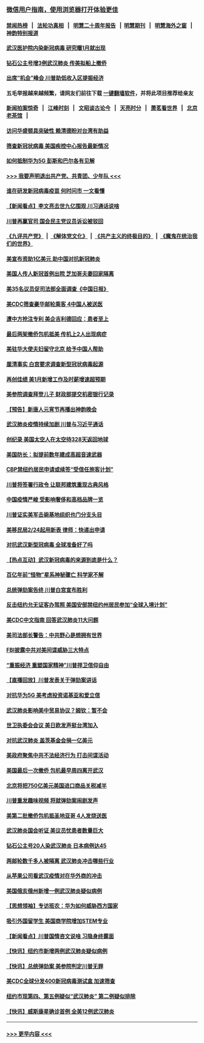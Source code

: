 ### [微信用户指南，使用浏览器打开体验更佳](https://github.com/gfw-breaker/banned-news1/blob/master/indexes/wechat-guide.md?t=0)
#### [禁闻热榜](热点新闻.md?t=0)  &nbsp;&nbsp;|&nbsp;&nbsp; [法轮功真相](https://github.com/gfw-breaker/truth/blob/master/README.md?t=0) &nbsp;&nbsp;|&nbsp;&nbsp; [明慧二十周年报告](https://github.com/gfw-breaker/mh-reports/blob/master/README.md?t=0) &nbsp;&nbsp;|&nbsp;&nbsp;[明慧期刊](https://github.com/gfw-breaker/mh-qikan) &nbsp;&nbsp;|&nbsp;&nbsp; [明慧海外之窗](https://github.com/gfw-breaker/mh-news/blob/master/README.md?t=0) &nbsp;&nbsp;|&nbsp;&nbsp; [神韵特别报道](https://github.com/gfw-breaker/mh-news/blob/master/shenyun.md?t=0)
#### [武汉医护院内染新冠病毒 研究曝1月就出现](../pages/nsc412/n11852928.md?t=02081802) 
#### [钻石公主号增3例武汉肺炎 传美拟船上撤侨](../pages/nsc412/n11853240.md?t=02081802) 
#### [出席“机会”峰会 川普助低收入区提振经济](../pages/nsc412/n11853232.md?t=02081802) 
#### 五毛举报越来越频繁，请网友们前往下载 [一键翻墙软件](https://github.com/gfw-breaker/ssr-accounts)，并将此项目推荐给亲友
#### [新闻拍案惊奇](https://github.com/gfw-breaker/banned-news1/blob/master/pages/link4.md) &nbsp;&nbsp;|&nbsp;&nbsp; [江峰时刻](https://github.com/gfw-breaker/banned-news1/blob/master/pages/link4.md) &nbsp;&nbsp;|&nbsp;&nbsp; [文昭谈古论今](https://github.com/gfw-breaker/banned-news1/blob/master/pages/link4.md) &nbsp;&nbsp;|&nbsp;&nbsp; [天亮时分](https://github.com/gfw-breaker/banned-news1/blob/master/pages/link4.md) &nbsp;&nbsp;|&nbsp;&nbsp; [萧茗看世界](https://github.com/gfw-breaker/banned-news1/blob/master/pages/link4.md) &nbsp;&nbsp;|&nbsp;&nbsp; [北京老茶馆](https://github.com/gfw-breaker/banned-news1/blob/master/pages/link4.md) &nbsp;&nbsp;|&nbsp;&nbsp; 
#### [访问华盛顿具突破性 赖清德盼对台湾有助益](../pages/nsc412/n11853129.md?t=02081802) 
#### [筛查新冠状病毒 美国疾控中心报告最新情况](../pages/nsc412/n11853070.md?t=02081802) 
#### [如何抵制华为5G 彭斯和巴尔各有见解](../pages/nsc412/n11852535.md?t=02081802) 
#### [>>> 我要声明退出共产党、共青团、少年队 <<<](https://github.com/begood0513/goodnews/blob/master/quit/letter.md) 
#### [谁在研发新冠病毒疫苗 何时问市 一文看懂](../pages/nsc412/n11852840.md?t=02081802) 
#### [【新闻看点】李文亮去世九亿围观 川习通话说啥](../pages/nsc412/n11852360.md?t=02081802) 
#### [川普再赢官司 国会民主党议员诉讼被驳回](../pages/nsc412/n11852287.md?t=02081802) 
#### [《九评共产党》](https://github.com/begood0513/9ping.md/blob/master/README.md) &nbsp;|&nbsp; [《解体党文化》](../../../../jtdwh.md/blob/master/README.md)  &nbsp;|&nbsp; [《共产主义的终极目的》](../../../../gczydzjmd.md/blob/master/README.md) &nbsp;|&nbsp; [《魔鬼在统治我们的世界》](../../../../mgztzwmdsj.md/blob/master/README.md) 
#### [美宣布资助1亿美元 助中国对抗新冠肺炎](../pages/nsc412/n11852531.md?t=02081802) 
#### [美国人传人新冠首例出院 芝加哥夫妻回家隔离](../pages/nsc412/n11852452.md?t=02081802) 
#### [美35名议员促司法部全面调查《中国日报》](../pages/nsc412/n11852435.md?t=02081802) 
#### [美CDC筛查豪华邮轮乘客 4中国人被送医](../pages/nsc412/n11852085.md?t=02081802) 
#### [遭中方抢注专利 美企吉利德回应：患者至上](../pages/nsc412/n11852037.md?t=02081802) 
#### [最后两架撤侨包机抵美 传机上2人出现病症](../pages/nsc412/n11852173.md?t=02081802) 
#### [美驻华大使夫妇留守北京 给予中国人帮助](../pages/nsc412/n11852165.md?t=02081802) 
#### [厘清事实 白宫要求调查新型冠状病毒起源](../pages/nsc412/n11852106.md?t=02081802) 
#### [再创佳绩 美1月新增工作及时薪增速超预期](../pages/nsc412/n11852174.md?t=02081802) 
#### [美参院调查拜登儿子 财政部提交机密银行记录](../pages/nsc412/n11851808.md?t=02081802) 
#### [【预告】新唐人元宵节再播出神韵晚会](../pages/nsc412/n11843192.md?t=02081802) 
#### [武汉肺炎疫情持续加剧 川普与习近平通话](../pages/nsc412/n11851613.md?t=02081802) 
#### [创纪录 美国太空人在太空待328天返回地球](../pages/nsc412/n11851266.md?t=02081802) 
#### [美国防长：拟提前数年建成高超音速武器](../pages/nsc412/n11850959.md?t=02081802) 
#### [CBP禁纽约居民申请或续签“受信任旅客计划”](../pages/nsc412/n11850857.md?t=02081802) 
#### [川普将签署行政令 让联邦建筑重现古典风格](../pages/nsc412/n11850654.md?t=02081802) 
#### [中国疫情严峻 受影响奢侈和高档品牌一览](../pages/nsc412/n11850319.md?t=02081802) 
#### [川普证实美军击毙基地组织也门分支头目](../pages/nsc412/n11850383.md?t=02081802) 
#### [美移民局2/24起用新表 律师：快递出申请](../pages/nsc412/n11848220.md?t=02081802) 
#### [对抗武汉新型冠病毒 全球准备好了吗](../pages/nsc412/n11850142.md?t=02081802) 
#### [【热点互动】武汉新冠病毒的来源到底是什么？](../pages/nsc412/n11849749.md?t=02081802) 
#### [百亿年前“怪物”星系神秘骤亡 科学家不解](../pages/nsc412/n11849863.md?t=02081802) 
#### [总统弹劾案告终 川普白宫宣布胜利](../pages/nsc412/n11849985.md?t=02081802) 
#### [反击纽约允无证客办驾照  美国安部禁纽约州居民参加“全球入境计划”](../pages/nsc412/n11849828.md?t=02081802) 
#### [美CDC中文指南 回答武汉肺炎11大问题](../pages/nsc412/n11849703.md?t=02081802) 
#### [美司法部长警告：中共野心是想拥有世界](../pages/nsc412/n11849769.md?t=02081802) 
#### [FBI披露中共对美间谍威胁三大特点](../pages/nsc412/n11849700.md?t=02081802) 
#### [“重振经济 重塑国家精神”川普捍卫信仰自由](../pages/nsc412/n11849641.md?t=02081802) 
#### [【直播回放】川普发表关于弹劾案讲话](../pages/nsc412/n11849472.md?t=02081802) 
#### [对抗华为5G 美考虑投资诺基亚和爱立信](../pages/nsc412/n11849510.md?t=02081802) 
#### [武汉肺炎影响美中贸易协议？姆钦：暂不会](../pages/nsc412/n11849497.md?t=02081802) 
#### [世卫执委会会议 美日欧发声挺台湾加入](../pages/nsc412/n11849433.md?t=02081802) 
#### [对抗武汉肺炎 盖茨基金会捐一亿美元](../pages/nsc412/n11848953.md?t=02081802) 
#### [美政府聚焦中共不法经济行为 打击间谍活动](../pages/nsc412/n11849322.md?t=02081802) 
#### [美国最后一次撤侨 包机最早周四离开武汉](../pages/nsc412/n11849395.md?t=02081802) 
#### [北京将把750亿美元美国进口商品关税减半](../pages/nsc412/n11848896.md?t=02081802) 
#### [川普重发趣味视频 将就弹劾案闹剧发声](../pages/nsc412/n11848715.md?t=02081802) 
#### [美第二批撤侨包机抵圣地亚哥 4人发烧送医](../pages/nsc412/n11847923.md?t=02081802) 
#### [武汉肺炎国会听证 美议员忧患者数量巨大](../pages/nsc412/n11844851.md?t=02081802) 
#### [钻石公主号20人染武汉肺炎 日本病例达45](../pages/nsc412/n11847823.md?t=02081802) 
#### [两邮轮数千多人被隔离 武汉肺炎冲击哪些行业](../pages/nsc412/n11847456.md?t=02081802) 
#### [从苹果公司看武汉疫情对在华外商的冲击](../pages/nsc412/n11847586.md?t=02081802) 
#### [美国俄亥俄州新增一例武汉肺炎疑似病例](../pages/nsc412/n11847714.md?t=02081802) 
#### [【思想领袖】专访班农：华为如何威胁西方国家](../pages/nsc412/n11847306.md?t=02081802) 
#### [吸引外国留学生 美国商学院增加STEM专业](../pages/nsc412/n11847417.md?t=02081802) 
#### [【新闻看点】川普国情咨文说啥 习隐身终露面](../pages/nsc412/n11847016.md?t=02081802) 
#### [【快讯】纽约市新增两例武汉肺炎疑似病例](../pages/nsc412/n11847250.md?t=02081802) 
#### [【快讯】总统弹劾案 美参院判定川普无罪](../pages/nsc412/n11847316.md?t=02081802) 
#### [美CDC全球分发400新冠病毒测试盒 加速筛查](../pages/nsc412/n11847260.md?t=02081802) 
#### [纽约市现第四、第五例疑似“武汉肺炎”   第二例疑似排除](../pages/nsc412/n11847332.md?t=02081802) 
#### [【快讯】威斯康星确诊首例 全美12例武汉肺炎](../pages/nsc412/n11847162.md?t=02081802) 

----
#### [ >>> 更早内容 <<< ](../indexes/nsc412-earlier.md)
